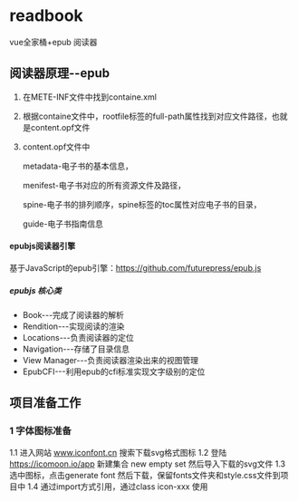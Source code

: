 # readbook
vue全家桶+epub 阅读器

## 阅读器原理--epub
1. 在METE-INF文件中找到containe.xml
2. 根据containe文件中，rootfile标签的full-path属性找到对应文件路径，也就是content.opf文件
3. content.opf文件中

    metadata-电子书的基本信息，
    
    menifest-电子书对应的所有资源文件及路径，
    
    spine-电子书的排列顺序，spine标签的toc属性对应电子书的目录，
    
    guide-电子书指南信息

#### epubjs阅读器引擎
基于JavaScript的epub引擎：https://github.com/futurepress/epub.js

##### epubjs 核心类
- Book---完成了阅读器的解析
- Rendition---实现阅读的渲染
- Locations---负责阅读器的定位
- Navigation---存储了目录信息
- View Manager---负责阅读器渲染出来的视图管理
- EpubCFI---利用epub的cfi标准实现文字级别的定位


## 项目准备工作
### 1 字体图标准备
1.1 进入网站 www.iconfont.cn 搜索下载svg格式图标
1.2 登陆 https://icomoon.io/app   新建集合 new empty set  然后导入下载的svg文件
1.3 选中图标，点击generate font 然后下载，保留fonts文件夹和style.css文件到项目中
1.4 通过import方式引用，通过class  icon-xxx 使用




